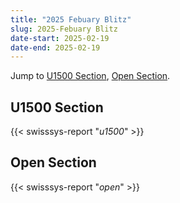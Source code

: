 ```yaml
---
title: "2025 Febuary Blitz"
slug: 2025-Febuary Blitz
date-start: 2025-02-19
date-end: 2025-02-19
---
```


Jump to [U1500 Section](#u1500-section), 
[Open Section](#open-section).

## U1500 Section
{{< swisssys-report "*u1500*" >}}

## Open Section
{{< swisssys-report "*open*" >}}

    